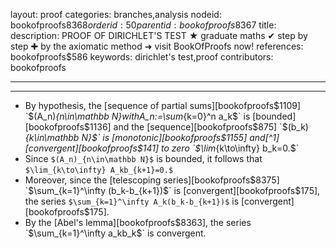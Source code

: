 layout: proof
categories: branches,analysis
nodeid: bookofproofs$8368
orderid: 50
parentid: bookofproofs$8367
title: 
description: PROOF OF DIRICHLET'S TEST ★ graduate maths ✔ step by step ✚ by the axiomatic method ➜ visit BookOfProofs now!
references: bookofproofs$586
keywords: dirichlet's test,proof
contributors: bookofproofs

---


---

* By hypothesis, the [sequence of partial sums][bookofproofs$1109] `$(A_n)_{n\in\mathbb N}$` with `$A_n:=\sum_{k=0}^n a_k$` is [bounded][bookofproofs$1136] and the [sequence][bookofproofs$875] `$(b_k)_{k\in\mathbb N}$` is [monotonic][bookofproofs$1155] and[^1] [convergent][bookofproofs$141] to zero `$\lim_{k\to\infty} b_k=0.$`
* Since `$(A_n)_{n\in\mathbb N}$` is bounded, it follows that `$\lim_{k\to\infty} A_kb_{k+1}=0.$` 
* Moreover, since the [telescoping series][bookofproofs$8375] `$\sum_{k=1}^\infty (b_k-b_{k+1})$` is [convergent][bookofproofs$175], the series `$\sum_{k=1}^\infty A_k(b_k-b_{k+1})$` is [convergent][bookofproofs$175].
* By the [Abel's lemma][bookofproofs$8363], the series  `$\sum_{k=1}^\infty a_kb_k$` is convergent.
